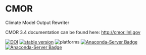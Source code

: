 # CMOR
Climate Model Output Rewriter

CMOR 3.4 documentation can be found here: http://cmor.llnl.gov


[![DOI](https://zenodo.org/badge/DOI/10.5281/zenodo.1294043.svg)](https://doi.org/10.5281/zenodo.1294043)
[![stable version](https://img.shields.io/badge/stable%20version-3.3.3-brightgreen.svg)](https://github.com/PCMDI/cmor/releases/tag/3.3.3)
![platforms](https://img.shields.io/badge/platforms-linux%20|%20osx-lightgrey.svg)
[![Anaconda-Server Badge](https://anaconda.org/pcmdi/cmor/badges/installer/conda.svg)](https://conda.anaconda.org/pcmdi)
[![Anaconda-Server Badge](https://anaconda.org/pcmdi/cmor/badges/downloads.svg)](https://anaconda.org/pcmdi)

